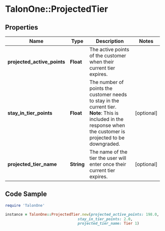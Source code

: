 # TalonOne::ProjectedTier

## Properties

Name | Type | Description | Notes
------------ | ------------- | ------------- | -------------
**projected_active_points** | **Float** | The active points of the customer when their current tier expires. | 
**stay_in_tier_points** | **Float** | The number of points the customer needs to stay in the current tier.  **Note**: This is included in the response when the customer is projected to be downgraded.  | [optional] 
**projected_tier_name** | **String** | The name of the tier the user will enter once their current tier expires. | [optional] 

## Code Sample

```ruby
require 'TalonOne'

instance = TalonOne::ProjectedTier.new(projected_active_points: 198.0,
                                 stay_in_tier_points: 2.0,
                                 projected_tier_name: Tier 1)
```


